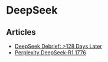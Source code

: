 # DeepSeek

## Articles

- [DeepSeek Debrief: >128 Days Later](https://semianalysis.com/2025/07/03/deepseek-debrief-128-days-later/)
- [Perplexity DeepSeek-R1 1776](https://www.perplexity.ai/hub/blog/open-sourcing-r1-1776)
